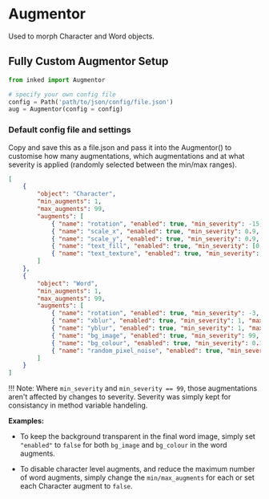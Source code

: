 # Augmentor

Used to morph Character and Word objects.

## Fully Custom Augmentor Setup

``` python
from inked import Augmentor

# specify your own config file
config = Path('path/to/json/config/file.json')
aug = Augmentor(config = config)
```

### Default config file and settings

Copy and save this as a file.json and pass it into the Augmentor() to customise how many augmentations, which augmentations and at what severity is applied (randomly selected between the min/max ranges).

``` json
[
    {
        "object": "Character",
        "min_augments": 1,
        "max_augments": 99,
        "augments": [
            { "name": "rotation", "enabled": true, "min_severity": -15, "max_severity": 15 },
            { "name": "scale_x", "enabled": true, "min_severity": 0.9, "max_severity": 1.1 },
            { "name": "scale_y", "enabled": true, "min_severity": 0.9, "max_severity": 1.1 },
            { "name": "text_fill", "enabled": true, "min_severity": [0,0,0], "max_severity": [255,255,255] },
            { "name": "text_texture", "enabled": true, "min_severity": 99, "max_severity": 99 }
        ]
    },
    {
        "object": "Word",
        "min_augments": 1,
        "max_augments": 99,
        "augments": [
            { "name": "rotation", "enabled": true, "min_severity": -3, "max_severity": 3 },
            { "name": "xblur", "enabled": true, "min_severity": 1, "max_severity": 2 },
            { "name": "yblur", "enabled": true, "min_severity": 1, "max_severity": 2 },
            { "name": "bg_image", "enabled": true, "min_severity": 99, "max_severity": 99 },
            { "name": "bg_colour", "enabled": true, "min_severity": 0.1, "max_severity": 0.4 },
            { "name": "random_pixel_noise", "enabled": true, "min_severity": 0.005, "max_severity": 0.03 }
        ]
    }
]
```

!!! Note:
    Where `min_severity` and `min_severity == 99`, those augmentations aren't affected by changes to severity. Severity was simply kept for consistancy in method variable handeling.

**Examples:**

- To keep the background transparent in the final word image, simply set `"enabled"` to `false` for both `bg_image` and `bg_colour` in the word augments.

- To disable character level augments, and reduce the maximum number of word augments, simply change the `min/max_augments` for each or set each Character augment to `false`.
